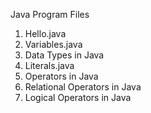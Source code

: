Java Program Files
  1) Hello.java
  2) Variables.java
  3) Data Types in Java
  4) Literals.java
  5) Operators in Java
  6) Relational Operators in Java
  7) Logical Operators in Java
